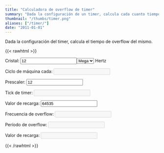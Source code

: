 ```yaml
---
title: "Calculadora de overflow de timer"
summary: "Dada la configuración de un timer, calcula cada cuanto tiempo hace overflow."
thumbnail: "/thumbs/timer.png"
aliases: ["/timer/"]
date: "2011-01-01"
---
```

Dada la configuración del timer, calcula el tiempo de overflow del mismo.

{{< rawhtml >}}
<form action="">
<p>Cristal: <input id="cristal" value="12" class="w3-input w3-border" type="number"/><select id="cristalScale" class="w3-select w3-border">
  <option>Kilo</option>
  <option selected="selected">Mega</option>
</select> Hertz</p>
<p>Ciclo de máquina cada: <input id="ciclo" disabled="disabled" class="w3-input w3-border"/></p>
<p>Prescaler: <input id="prescaler" value="12" class="w3-input w3-border" type="number"/></p>
<p>Tick de timer: <input id="tickTimer" disabled="disabled" class="w3-input w3-border"/></p>
<p>Valor de recarga: <input id="reload" value="64535" class="w3-input w3-border" type="number"/></p>
<p>Frecuencia de overflow: <input id="freqover" disabled="disabled" class="w3-input w3-border"/></p>
<p>Período de overflow: <input id="timeover" disabled="disabled" class="w3-input w3-border"/></p>
<p>Valor de recarga: 	<input id="rH" disabled="disabled" class="w3-input w3-border"/></p>
</form>
<script src="/inc/calculators/timer.js"></script>
{{< /rawhtml >}}